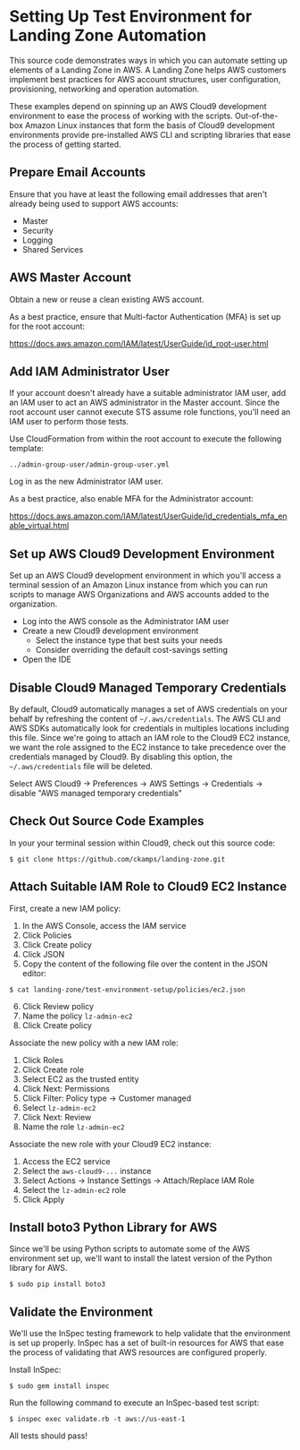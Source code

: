 # Setting Up Test Environment for Landing Zone Automation

This source code demonstrates ways in which you can automate setting up elements of a Landing Zone in AWS. A Landing Zone helps AWS customers implement best practices for AWS account structures, user configuration, provisioning, networking and operation automation. 

These examples depend on spinning up an AWS Cloud9 development environment to ease the process of working with the scripts.  Out-of-the-box Amazon Linux instances that form the basis of Cloud9 development environments provide pre-installed AWS CLI and scripting libraries that ease the process of getting started.

## Prepare Email Accounts

Ensure that you have at least the following email addresses that aren't already being used to support AWS accounts:

* Master
* Security
* Logging
* Shared Services
 
## AWS Master Account

Obtain a new or reuse a clean existing AWS account.

As a best practice, ensure that Multi-factor Authentication (MFA) is set up for the root account:

https://docs.aws.amazon.com/IAM/latest/UserGuide/id_root-user.html

## Add IAM Administrator User

If your account doesn't already have a suitable administrator IAM user, add an IAM user to act an AWS administrator in the Master account.  Since the root account user cannot execute STS assume role functions, you'll need an IAM user to perform those tests.

Use CloudFormation from within the root account to execute the following template:

    ../admin-group-user/admin-group-user.yml
    
Log in as the new Administrator IAM user.

As a best practice, also enable MFA for the Administrator account:

https://docs.aws.amazon.com/IAM/latest/UserGuide/id_credentials_mfa_enable_virtual.html

## Set up AWS Cloud9 Development Environment

Set up an AWS Cloud9 development environment in which you'll access a terminal session of an Amazon Linux instance from which you can run scripts to manage AWS Organizations and AWS accounts added to the organization.

* Log into the AWS console as the Administrator IAM user
* Create a new Cloud9 development environment
  * Select the instance type that best suits your needs
  * Consider overriding the default cost-savings setting
* Open the IDE

## Disable Cloud9 Managed Temporary Credentials

By default, Cloud9 automatically manages a set of AWS credentials on your behalf by refreshing the content of 
`~/.aws/credentials`.  The AWS CLI and AWS SDKs automatically look for credentials in multiples locations
including this file.  Since we're going to attach an IAM role to the Cloud9 EC2 instance, we want the role
assigned to the EC2 instance to take precedence over the credentials managed by Cloud9. By disabling this
option, the `~/.aws/credentials` file will be deleted.

Select AWS Cloud9 -> Preferences -> AWS Settings -> Credentials -> disable "AWS managed temporary credentials"

## Check Out Source Code Examples

In your your terminal session within Cloud9, check out this source code:

    $ git clone https://github.com/ckamps/landing-zone.git

## Attach Suitable IAM Role to Cloud9 EC2 Instance

First, create a new IAM policy:

1. In the AWS Console, access the IAM service
2. Click Policies
3. Click Create policy
4. Click JSON
5. Copy the content of the following file over the content in the JSON editor:

```
$ cat landing-zone/test-environment-setup/policies/ec2.json
```

6. Click Review policy
7. Name the policy `lz-admin-ec2`
8. Click Create policy

Associate the new policy with a new IAM role:

1. Click Roles
2. Click Create role
3. Select EC2 as the trusted entity
4. Click Next: Permissions
5. Click Filter: Policy type -> Customer managed
6. Select `lz-admin-ec2`
7. Click Next: Review
8. Name the role `lz-admin-ec2`

Associate the new role with your Cloud9 EC2 instance:

1. Access the EC2 service
2. Select the `aws-cloud9-...` instance
3. Select Actions -> Instance Settings -> Attach/Replace IAM Role
4. Select the `lz-admin-ec2` role
5. Click Apply
 
## Install boto3 Python Library for AWS

Since we'll be using Python scripts to automate some of the AWS environment set up, we'll want to install the latest version of the Python library for AWS.

    $ sudo pip install boto3

## Validate the Environment

We'll use the InSpec testing framework to help validate that the environment is set up properly. InSpec has a set of built-in
resources for AWS that ease the process of validating that AWS resources are configured properly.

Install InSpec:

    $ sudo gem install inspec

Run the following command to execute an InSpec-based test script:

    $ inspec exec validate.rb -t aws://us-east-1

All tests should pass!
